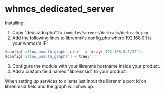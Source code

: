 # whmcs_dedicated_server

Installing:

1. Copy "dedicado.php" to ```/modules/servers/dedicado/dedicado.php```
2. Add the following lines to librenms's config.php where 192.168.0.1 is your whmcs's IP:
```php
$config['allow_unauth_graphs_cidr'] = array('192.168.0.1/32');
$config['allow_unauth_graphs'] = true;'''
```
3. Configure the module with your librenms hostname inside your product.
4. Add a custom field named "librenmsid" to your product.

When setting up services to clients just input the librenm's port id on librenmsid field and the graph will show up.
